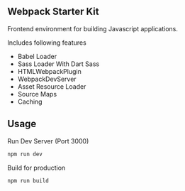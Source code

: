 ## Webpack Starter Kit

Frontend environment for building Javascript applications.

Includes following features

- Babel Loader
- Sass Loader With Dart Sass
- HTMLWebpackPlugin
- WebpackDevServer
- Asset Resource Loader
- Source Maps
- Caching

## Usage

Run Dev Server (Port 3000)

```bash
npm run dev
```

Build for production

```bash
npm run build
```
